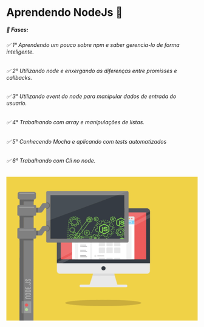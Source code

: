 # Aprendendo NodeJs 📗

#####  🚀 Fases:
###### ✅ 1° Aprendendo um pouco sobre npm e saber gerencia-lo de forma inteligente.
###### ✅ 2° Utilizando node e enxergando as diferenças entre promisses e callbacks.
###### ✅ 3° Utilizando event do node para manipular dados de entrada do usuario.
###### ✅ 4° Trabalhando com array e manipulações de listas.
###### ✅ 5° Conhecendo Mocha e aplicando com tests automatizados
###### ✅ 6° Trabalhando com Cli no node.

![Node.JS](https://github.com/lourencovitor/aprendendoNodeJs/blob/master/nodejs-dribbble_1.gif)
